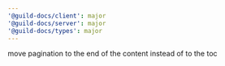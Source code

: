```yaml
---
'@guild-docs/client': major
'@guild-docs/server': major
'@guild-docs/types': major
---
```


move pagination to the end of the content instead of to the toc
